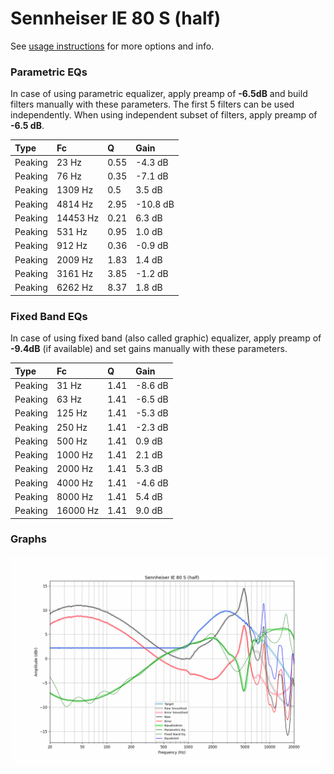 # Sennheiser IE 80 S (half)
See [usage instructions](https://github.com/jaakkopasanen/AutoEq#usage) for more options and info.

### Parametric EQs
In case of using parametric equalizer, apply preamp of **-6.5dB** and build filters manually
with these parameters. The first 5 filters can be used independently.
When using independent subset of filters, apply preamp of **-6.5 dB**.

| Type    | Fc       |    Q | Gain     |
|:--------|:---------|:-----|:---------|
| Peaking | 23 Hz    | 0.55 | -4.3 dB  |
| Peaking | 76 Hz    | 0.35 | -7.1 dB  |
| Peaking | 1309 Hz  | 0.5  | 3.5 dB   |
| Peaking | 4814 Hz  | 2.95 | -10.8 dB |
| Peaking | 14453 Hz | 0.21 | 6.3 dB   |
| Peaking | 531 Hz   | 0.95 | 1.0 dB   |
| Peaking | 912 Hz   | 0.36 | -0.9 dB  |
| Peaking | 2009 Hz  | 1.83 | 1.4 dB   |
| Peaking | 3161 Hz  | 3.85 | -1.2 dB  |
| Peaking | 6262 Hz  | 8.37 | 1.8 dB   |

### Fixed Band EQs
In case of using fixed band (also called graphic) equalizer, apply preamp of **-9.4dB**
(if available) and set gains manually with these parameters.

| Type    | Fc       |    Q | Gain    |
|:--------|:---------|:-----|:--------|
| Peaking | 31 Hz    | 1.41 | -8.6 dB |
| Peaking | 63 Hz    | 1.41 | -6.5 dB |
| Peaking | 125 Hz   | 1.41 | -5.3 dB |
| Peaking | 250 Hz   | 1.41 | -2.3 dB |
| Peaking | 500 Hz   | 1.41 | 0.9 dB  |
| Peaking | 1000 Hz  | 1.41 | 2.1 dB  |
| Peaking | 2000 Hz  | 1.41 | 5.3 dB  |
| Peaking | 4000 Hz  | 1.41 | -4.6 dB |
| Peaking | 8000 Hz  | 1.41 | 5.4 dB  |
| Peaking | 16000 Hz | 1.41 | 9.0 dB  |

### Graphs
![](./Sennheiser%20IE%2080%20S%20(half).png)